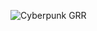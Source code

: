 ![Cyberpunk GRR](https://img2.akspic.ru/crops/6/5/8/5/5/155856/155856-kiberpank_2077-cd_projekt-kiberpank-rolevaya_video_igra-dnej-1440x1440.jpg)
